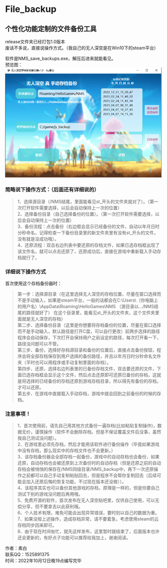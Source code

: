 # File_backup
## 个性化功能定制的文件备份工具  
release文件夹已经打包1.0版本  
废话不多说，直接说操作方式。（我自己的无人深空是在Win10下的steam平台）  

软件是NMS_save_backups.exe，解压后进来就能看见。  
预览图：
![image](https://github.com/Xavier-Su/File_backup/blob/main/NMS_save_backups/resource/menu.png)

### 简略说下操作方式：（后面还有详细说的）  
>1、选择源目录（/NMS结尾，里面能看见st_开头的文件夹就对了）。（第一次打开软件需要选择，以后会自动保持上一次的位置）  
2、选择备份目录（自己选择备份的位置）。（第一次打开软件需要选择，以后会自动保持上一次的位置）  
3、备份流程：点击备份（右边框会显示已经备份的文件，自动以年月日时分秒命名，记得检查一下备份目录里的新文件夹里有没有st_开头的文件，没有就是没成功哦）。  
4、还原流程：双击右边列表中要还原的存档文件，如果已选存档框出现了该文件名，就可以点击还原了，还原成功后，直接在游戏中重新载入手动存档就行了。

### 详细说下操作方式
首次使用这个存档备份器时：  
>第一步：选择源目录（在这里选择无人深空的存档位置，尽量在窗口选择而不是手动输入，如果是steam平台，一般的话都会在C:\Users\（你电脑上的用户名）\AppData\Roaming\HelloGames\NMS	 （源目录以.../NMS结尾的路径就好了）	在这个目录里，能看见st_开头的文件夹，这个文件夹里面就是无人深空的存档）  
第二步、选择备份目录（这里是你想要将存档备份的位置，尽量在窗口选择而不是手动输入，默认路径是打开C盘，可以自行更改）前两步选择的路径程序会自动保存，下次打开会保持用户之前设定的路径，每次打开看一下，路径没问题可以不管。  
第三步、备份，选择好存档源目录和备份的位置后，直接点击备份按钮，程序会将全部存档保存到用户选择的备份路径，并且以年月日时分秒命名文件夹（平时也可以用程序或手动复制里面的存档）。  
第四步、还原，选择右边列表里的已备份存档文件，双击要还原的文件，下面已选存档框会显示这个文件，然后点击还原即可还原已备份的存档，这就是将选择的已经备份的存档还原到游戏存档目录，所以得先有备份的存档，才可以还原。  
第五步、在游戏中直接载入手动存档，游戏中就会回到之前备份的时候的存档。  

### 注意事项！  
>1、首次使用前，请先自己用其他方式备份一遍存档(比如粘贴复制操作)，数据无价，谨慎操作（软件不会删除存档，但是不保证覆盖文件后没事，虽然我自己测试没问题）。  
2、在游戏里必须先存档，然后才能用该软件进行备份操作（毕竟如果游戏中没有存档，那么现实中的存档文件也不会更新。）  
3、该存档备份器会全部存档一起备份，游戏中的自动存档也会备份，如果还原，自动存档也会被还原到上次备份时的自动存档（但是还原之前的自动存档会被悄悄的保存在/NMS同级目录/NMS_backup中，再下一次还原操作之前都可以自己手动复制粘贴回去，但是程序不会帮你复制回去（后续可能会加入还原后悔的恢复功能，不过现在版本还没做））。  
4、该程序其实也可以备份其他游戏的存档，原理是一样的，但是你要自己测试下别的游戏没问题后再用哦。  
5、免费开源的软件，首次发布在无人深空贴吧里，仅供自己使用，可以无偿分享，但不要拿去以此获利哦。  
6、个人技术有限，难免可能会出现异常错误，要时刻以自己的数据为重。  
7、如果没按上述操作，造成存档异常，请不要着急，考虑使用steam的云存档同步回来即可。  
8、由于现在时间匆忙，就先这样发布，这里暂时就结束了，后面版本也许还会更新的，有好点子功能可以推荐给我加上，谢谢阅读。  

作者：素白    
联系QQ：1525891375  
时间：2022年10月12日晚19点编写完毕  
